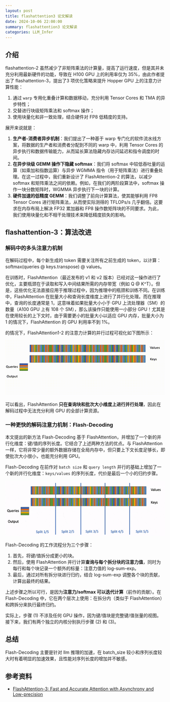 ```yaml
---
layout: post
title: flashattention3 论文解读
date: 2024-10-06 22:00:00
summary: flashattention3 论文解读
categories: LLM_Infer
---
```


## 介绍

flashattention-2 虽然减少了非矩阵乘法的计算量，提高了运行速度，但是其并未充分利用最新硬件的功能，导致在 H100 GPU 上的利用率仅为 35%，由此作者提出了 flashattention-3，提出了3 项优化策略来提升 Hopper GPU 上的注意力计算性能：
1. 通过 `warp` 专用化重叠计算和数据移动，充分利用 Tensor Cores 和 TMA 的异步特性；
2. 交替进行块级矩阵乘法和 softmax 操作；
3. 使用块量化和非一致处理，结合硬件对 FP8 低精度的支持。

展开来说就是：
1. **生产者-消费者异步机制**：我们提出了一种基于 warp 专门化的软件流水线方案，将数据的生产者和消费者分配到不同的 warp 中，利用 Tensor Cores 的异步执行和数据传输能力，从而延长算法隐藏内存访问延迟和指令调度的时间。
2. **在异步块级 GEMM 操作下隐藏 softmax**：我们将 softmax 中较低吞吐量的运算（如乘加和指数运算）与异步 WGMMA 指令（用于矩阵乘法）进行重叠处理。在这一过程中，我们重新设计了 FlashAttention-2 的算法，以减少 softmax 和矩阵乘法之间的依赖。例如，在我们的两阶段算法中，softmax 操作一块分数矩阵时，WGMMA 异步执行下一块的计算。
3. **硬件加速的低精度 GEMM**：我们调整了前向计算算法，使其能够利用 FP8 Tensor Cores 进行矩阵乘法，从而使实际测得的 TFLOPs/s 几乎翻倍。这要求在内存布局上解决 FP32 累加器和 FP8 操作数矩阵块的不同要求。为此，我们使用块量化和不相干处理技术来降低精度损失的影响。

## flashattention-3：算法改进

### 解码中的多头注意力机制

在解码过程中，每个新生成的 token 需要关注所有之前生成的 token，以计算：softmax(queries @ keys.transpose) @ values。

在训练时，FlashAttention（最近发布的 v1 和 v2 版本）已经对这一操作进行了优化，主要瓶颈在于读取和写入中间结果所需的内存带宽（例如 Q @ K^T）。但是，这些优化无法直接应用于推理过程中，因为推理中的瓶颈和训练不同。在训练中，FlashAttention 在批量大小和查询长度维度上进行了并行化处理。而在推理中，查询的长度通常是 1，这意味着如果批量大小小于 GPU 上流处理器（SM）的数量（A100 GPU 上有 108 个 SM），那么该操作只能使用一小部分 GPU！尤其是在使用较长的上下文时，由于需要更小的批量大小以适应 GPU 内存，批量大小为 1 的情况下，FlashAttention 的 GPU 利用率不到 1%。

的情况下，FlashAttention1-2 的注意力计算的并行过程可视化如下图所示：

![flashattention](../images/flashattention-3/flashattention_parallelization.gif)

可以看出，FlashAttention **只在查询块和批次大小维度上进行并行处理**，因此在解码过程中无法充分利用 GPU 的全部计算资源。

### 一种更快的解码注意力机制：Flash-Decoding

本文提出的新方法 Flash-Decoding 基于 FlashAttention，并增加了一个新的并行化维度：键/值的序列长度。它结合了上述两种方法的优点。与 FlashAttention 一样，它将非常少量的额外数据存储在全局内存中，但只要上下文长度足够长，即使批次大小很小，也能充分利用 GPU。

Flash-Decoding 在前作对 `batch size` 和 `query length` 并行的基础上增加了一个新的并行化维度：`keys/values` 的序列长度，代价是最后一个小的归约步骤。

![flashattention_kv](../images/flashattention-3/parallelization_kv.gif)

Flash-Decoding 的工作流程分为三个步骤：
1. 首先，将键/值拆分成更小的块。
2. 然后，使用 FlashAttention 并行计算**查询与每个拆分块的注意力值**，同时为每行和每个块记录一个额外的标量：注意力值的 log-sum-exp。
3. 最后，通过对所有拆分块进行归约，结合 log-sum-exp 调整各个块的贡献，计算出最终的结果。

上述步骤之所以可行，是因为**注意力/softmax 可以迭代计算**（前作的贡献）。在 Flash-Decoding 中，它在两个层次上使用：在拆分内（类似于 FlashAttention）和跨拆分来执行最终归约。

实际上，步骤 (1) 不涉及任何 GPU 操作，因为键/值块是完整键/值张量的视图。接下来，我们有两个独立的内核分别执行步骤 (2) 和 (3)。

## 总结

Flash-Decoding 主要是针对 llm 推理的加速，在 batch_size 较小和序列长度较大时有着明显的加速效果，且性能对序列长度的增加并不敏感。
## 参考资料

- [FlashAttention-3: Fast and Accurate Attention with Asynchrony and Low-precision](https://arxiv.org/pdf/2407.08608)